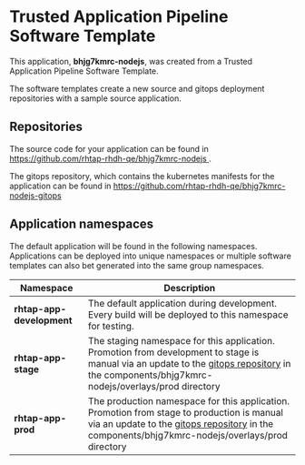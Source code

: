 # Trusted Application Pipeline Software Template

This application, **bhjg7kmrc-nodejs**, was created from a Trusted Application Pipeline Software Template.

The software templates create a new source and gitops deployment repositories with a sample source application. 

## Repositories

The source code for your application can be found in [https://github.com/rhtap-rhdh-qe/bhjg7kmrc-nodejs ](https://github.com/rhtap-rhdh-qe/bhjg7kmrc-nodejs ).
 
The gitops repository, which contains the kubernetes manifests for the application can be found in 
[https://github.com/rhtap-rhdh-qe/bhjg7kmrc-nodejs-gitops ](https://github.com/rhtap-rhdh-qe/bhjg7kmrc-nodejs-gitops ) 

## Application namespaces 

The default application will be found in the following namespaces. Applications can be deployed into unique namespaces or multiple software templates can also bet generated into the same group namespaces.  

|  Namespace   |  Description   |  
| -------- | -------- |   
| **rhtap-app-development** | The default application during development. Every build will be deployed to this namespace for testing. | 
| **rhtap-app-stage** | The staging namespace for this application. Promotion from development to stage is manual via an update to the [gitops repository](https://github.com/rhtap-rhdh-qe/bhjg7kmrc-nodejs-gitops ) in the components/bhjg7kmrc-nodejs/overlays/prod directory |  
| **rhtap-app-prod** | The production namespace for this application. Promotion from stage to production is manual via an update to the [gitops repository](https://github.com/rhtap-rhdh-qe/bhjg7kmrc-nodejs-gitops ) in the components/bhjg7kmrc-nodejs/overlays/prod directory | 